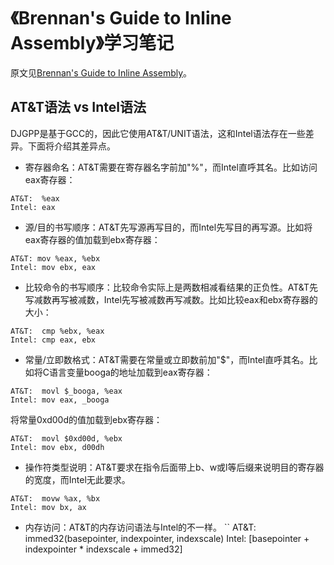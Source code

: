 # 《Brennan's Guide to Inline Assembly》学习笔记

原文见[Brennan's Guide to Inline Assembly](http://www.delorie.com/djgpp/doc/brennan/brennan_att_inline_djgpp.html)。

## AT&T语法 vs Intel语法
DJGPP是基于GCC的，因此它使用AT&T/UNIT语法，这和Intel语法存在一些差异。下面将介绍其差异点。

* 寄存器命名：AT&T需要在寄存器名字前加"%"，而Intel直呼其名。比如访问eax寄存器：
```
AT&T:  %eax
Intel: eax
```

* 源/目的书写顺序：AT&T先写源再写目的，而Intel先写目的再写源。比如将eax寄存器的值加载到ebx寄存器：
```
AT&T: mov %eax, %ebx
Intel: mov ebx, eax 
```

* 比较命令的书写顺序：比较命令实际上是两数相减看结果的正负性。AT&T先写减数再写被减数，Intel先写被减数再写减数。比如比较eax和ebx寄存器的大小：
```
AT&T:  cmp %ebx, %eax
Intel: cmp eax, ebx
```

* 常量/立即数格式：AT&T需要在常量或立即数前加"$"，而Intel直呼其名。比如将C语言变量booga的地址加载到eax寄存器：
```
AT&T:  movl $_booga, %eax
Intel: mov eax, _booga
```
将常量0xd00d的值加载到ebx寄存器：
```
AT&T:  movl $0xd00d, %ebx
Intel: mov ebx, d00dh
```

* 操作符类型说明：AT&T要求在指令后面带上b、w或l等后缀来说明目的寄存器的宽度，而Intel无此要求。
```
AT&T:  movw %ax, %bx
Intel: mov bx, ax
```

* 内存访问：AT&T的内存访问语法与Intel的不一样。
``
AT&T:  immed32(basepointer, indexpointer, indexscale)
Intel: [basepointer + indexpointer * indexscale + immed32]
```

